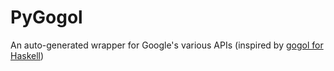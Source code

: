 # PyGogol
An auto-generated wrapper for Google's various APIs (inspired by [gogol for Haskell](https://github.com/brendanhay/gogol))